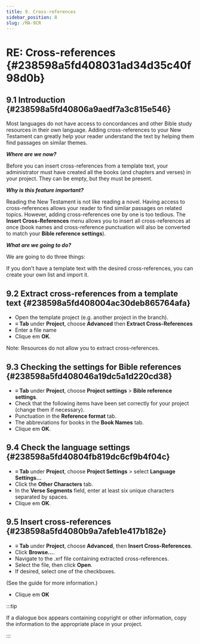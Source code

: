 ```yaml
---
title: 9. Cross-references
sidebar_position: 8
slug: /MA-9CR
---
```


# **RE: Cross-references** {#238598a5fd408031ad34d35c40f98d0b}

## **9.1 Introduction** {#238598a5fd40806a9aedf7a3c815e546}

Most languages do not have access to concordances and other Bible study resources in their own language. Adding cross-references to your New Testament can greatly help your reader understand the text by helping them find passages on similar themes.

_**Where are we now?**_

Before you can insert cross-references from a template text, your administrator must have created all the books (and chapters and verses) in your project. They can be empty, but they must be present.

_**Why is this feature important?**_

Reading the New Testament is not like reading a novel. Having access to cross-references allows your reader to find similar passages on related topics. However, adding cross-references one by one is too tedious. The **Insert Cross-References** menu allows you to insert all cross-references at once (book names and cross-reference punctuation will also be converted to match your **Bible reference settings**).

_**What are we going to do?**_

We are going to do three things:

If you don't have a template text with the desired cross-references, you can create your own list and import it.

## **9.2 Extract cross-references from a template text** {#238598a5fd408004ac30deb865764afa}

- Open the template project (e.g. another project in the branch).
- **≡ Tab** under **Project**, choose **Advanced** then **Extract Cross-References**
- Enter a file name
- Clique em **OK**.

Note: Resources do not allow you to extract cross-references.

## **9.3 Checking the settings for Bible references** {#238598a5fd408046a19dc5a1d220cd38}

- **≡ Tab** under **Project**, choose **Project settings** &gt; **Bible reference settings**.
- Check that the following items have been set correctly for your project (change them if necessary).
- Punctuation in the **Reference format** tab.
- The abbreviations for books in the **Book Names** tab.
- Clique em **OK**.

## **9.4 Check the language settings** {#238598a5fd40804fb819dc6cf9b4f04c}

- **≡ Tab** under **Project**, choose **Project Settings** &gt; select **Language Settings...**
- Click the **Other Characters** tab.
- In the **Verse Segments** field, enter at least six unique characters separated by spaces.
- Clique em **OK**.

## **9.5 Insert cross-references** {#238598a5fd4080b9a7afeb1e417b182e}

- **≡ Tab** under **Project**, choose **Advanced**, then **Insert Cross-References**.
- Click **Browse...**.
- Navigate to the .xrf file containing extracted cross-references.
- Select the file, then click **Open**.
- If desired, select one of the checkboxes.

(See the guide for more information.)

- Clique em **OK**

:::tip

If a dialogue box appears containing copyright or other information, copy the information to the appropriate place in your project.

:::



